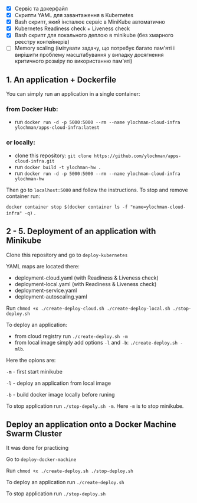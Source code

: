 - [x] Сервіс та докерфайл
- [x] Скрипти YAML для завантаження в Kubernetes
- [x] Bash скрипт, який інсталює сервіс в MiniKube автоматично
- [x] Kubernetes Readiness check + Liveness check
- [x] Bash скрипт для локального деплою в minikube (без хмарного реєстру контейнерів)
- [ ] Memory scaling (імітувати задачу, що потребує багато пам'яті і вирішити проблему масштабування у випадку досягнення критичного розміру по використанню пам'яті)

## 1. An application + Dockerfile
You can simply run an application in a single container:

### from Docker Hub:
- run `docker run -d -p 5000:5000 --rm --name ylochman-cloud-infra ylochman/apps-cloud-infra:latest`

### or locally:
- clone this repository: `git clone https://github.com/ylochman/apps-cloud-infra.git`
- run `docker build -t ylochman-hw .`
- run `docker run -d -p 5000:5000 --rm --name ylochman-cloud-infra ylochman-hw`

Then go to `localhost:5000` and follow the instructions. To stop and remove container run:

`docker container stop $(docker container ls -f "name=ylochman-cloud-infra" -q)` .

## 2 - 5. Deployment of an application with Minikube

Clone this repository and go to `deploy-kubernetes`

YAML maps are located there:
- deployment-cloud.yaml (with Readiness & Liveness check)
- deployment-local.yaml (with Readiness & Liveness check)
- deployment-service.yaml
- deployment-autoscaling.yaml

Run `chmod +x ./create-deploy-cloud.sh ./create-deploy-local.sh ./stop-deploy.sh`

To deploy an application:
- from cloud registry run `./create-deploy.sh -m`
- from local image simply add options `-l` and `-b`:  `./create-deploy.sh -mlb`.

Here the opions are: 

`-m` - first start minikube

`-l` - deploy an application from local image

`-b` - build docker image locally before runing

To stop application run `./stop-depoly.sh -m`. Here `-m` is to stop minikube.

## Deploy an application onto a Docker Machine Swarm Cluster
It was done for practicing

Go to `deploy-docker-machine`

Run `chmod +x ./create-deploy.sh ./stop-deploy.sh`

To deploy an application run `./create-deploy.sh`

To stop application run `./stop-deploy.sh`

<!-- ### trash -->
<!-- `docker run -p 5000:5000 -it --rm --entrypoint=/bin/bash ylochman-hw` -->
